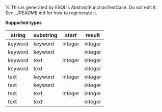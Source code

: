 % This is generated by ESQL's AbstractFunctionTestCase. Do not edit it. See ../README.md for how to regenerate it.

**Supported types**

| string | substring | start | result |
| --- | --- | --- | --- |
| keyword | keyword | integer | integer |
| keyword | keyword | | integer |
| keyword | text | integer | integer |
| keyword | text | | integer |
| text | keyword | integer | integer |
| text | keyword | | integer |
| text | text | integer | integer |
| text | text | | integer |

